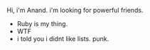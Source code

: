 Hi, i'm Anand. i'm looking for powerful friends. 
* Ruby is my thing. 
* WTF
* i told you i didnt like lists. punk.